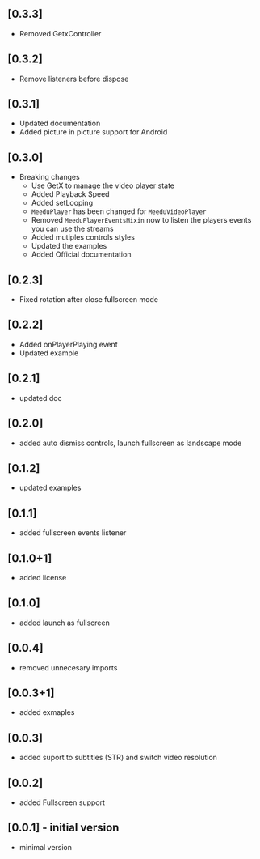 ## [0.3.3]
- Removed GetxController

## [0.3.2]
- Remove listeners before dispose

## [0.3.1]

- Updated documentation
- Added picture in picture support for Android

## [0.3.0]

- Breaking changes
  - Use GetX to manage the video player state
  - Added Playback Speed
  - Added setLooping
  - `MeeduPlayer` has been changed for `MeeduVideoPlayer`
  - Removed `MeeduPlayerEventsMixin` now to listen the players events you can use the streams
  - Added mutiples controls styles
  - Updated the examples
  - Added Official documentation

## [0.2.3]

- Fixed rotation after close fullscreen mode

## [0.2.2]

- Added onPlayerPlaying event
- Updated example

## [0.2.1]

- updated doc

## [0.2.0]

- added auto dismiss controls, launch fullscreen as landscape mode

## [0.1.2]

- updated examples

## [0.1.1]

- added fullscreen events listener

## [0.1.0+1]

- added license

## [0.1.0]

- added launch as fullscreen

## [0.0.4]

- removed unnecesary imports

## [0.0.3+1]

- added exmaples

## [0.0.3]

- added suport to subtitles (STR) and switch video resolution

## [0.0.2]

- added Fullscreen support

## [0.0.1] - initial version

- minimal version
